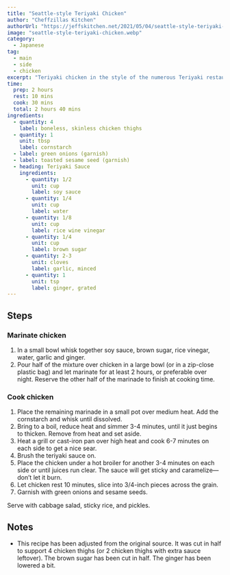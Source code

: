 ```yaml
---
title: "Seattle-style Teriyaki Chicken"
author: "Cheffzillas Kitchen"
authorUrl: "https://jeffskitchen.net/2021/05/04/seattle-style-teriyaki-chicken/"
image: "seattle-style-teriyaki-chicken.webp"
category:
  - Japanese
tag:
  - main
  - side
  - chicken
excerpt: "Teriyaki chicken in the style of the numerous Teriyaki restaurants in the Seattle area. Styrofoam-container optional."
time:
  prep: 2 hours
  rest: 10 mins
  cook: 30 mins
  total: 2 hours 40 mins
ingredients:
  - quantity: 4
    label: boneless, skinless chicken thighs
  - quantity: 1
    unit: tbsp
    label: cornstarch
  - label: green onions (garnish)
  - label: toasted sesame seed (garnish)
  - heading: Teriyaki Sauce
    ingredients:
      - quantity: 1/2
        unit: cup
        label: soy sauce
      - quantity: 1/4
        unit: cup
        label: water
      - quantity: 1/8
        unit: cup
        label: rice wine vinegar
      - quantity: 1/4
        unit: cup
        label: brown sugar
      - quantity: 2-3
        unit: cloves
        label: garlic, minced
      - quantity: 1
        unit: tsp
        label: ginger, grated
---
```


## Steps

### Marinate chicken

1. In a small bowl whisk together soy sauce, brown sugar, rice vinegar, water, garlic and ginger.
2. Pour half of the mixture over chicken in a large bowl (or in a zip-close plastic bag) and let marinate for at least 2 hours, or preferable over night. Reserve the other half of the marinade to finish at cooking time.

### Cook chicken

1. Place the remaining marinade in a small pot over medium heat. Add the cornstarch and whisk until dissolved.
2. Bring to a boil, reduce heat and simmer 3-4 minutes, until it just begins to thicken. Remove from heat and set aside.
3. Heat a grill or cast-iron pan over high heat and cook 6-7 minutes on each side to get a nice sear.
4. Brush the teriyaki sauce on.
5. Place the chicken under a hot broiler for another 3-4 minutes on each side or until juices run clear. The sauce will get sticky and caramelize—don’t let it burn.
6. Let chicken rest 10 minutes, slice into 3/4-inch pieces across the grain.
7. Garnish with green onions and sesame seeds.

Serve with cabbage salad, sticky rice, and pickles.

## Notes

- This recipe has been adjusted from the original source. It was cut in half to support 4 chicken thighs (or 2 chicken thighs with extra sauce leftover). The brown sugar has been cut in half. The ginger has been lowered a bit.
